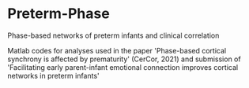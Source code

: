 # Preterm-Phase
Phase-based networks of preterm infants and clinical correlation

Matlab codes for analyses used in the paper 'Phase-based cortical synchrony is affected by prematurity' (CerCor, 2021) and submission of 'Facilitating early parent-infant emotional connection improves cortical networks in preterm infants'
